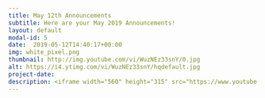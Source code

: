 ```yaml
---
title: May 12th Announcements
subtitle: Here are your May 2019 Announcements!
layout: default
modal-id: 5 
date:  2019-05-12T14:40:17+00:00
img: white_pixel.png
thumbnail: http://img.youtube.com/vi/WuzNEz33snY/0.jpg
alt: https://i4.ytimg.com/vi/WuzNEz33snY/hqdefault.jpg
project-date: 
description: <iframe width="560" height="315" src="https://www.youtube.com/embed/WuzNEz33snY" frameborder="0" allowfullscreen></iframe> 
---
```

